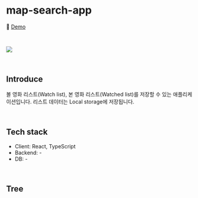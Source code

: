 # map-search-app

📎 [Demo]()

<br/>

![](./public/images/movie-watch-list-16_9.gif)

<br />

## Introduce
볼 영화 리스트(Watch list), 본 영화 리스트(Watched list)를 저장할 수 있는 애플리케이션입니다.
리스트 데이터는 Local storage에 저장됩니다.

<br/>

## Tech stack
- Client: React, TypeScript
- Backend: -
- DB: -

<br/>

## Tree
```

```